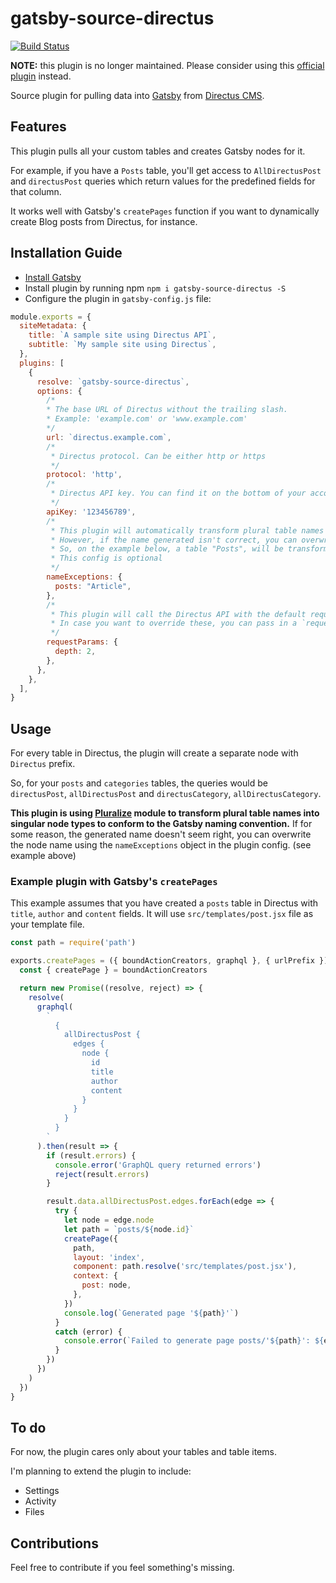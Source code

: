 # gatsby-source-directus
[![Build Status](https://travis-ci.org/iKonrad/gatsby-source-directus.svg?branch=master)](https://travis-ci.org/iKonrad/gatsby-source-directus)

**NOTE:** this plugin is no longer maintained. Please consider using this [official plugin](https://www.npmjs.com/package/@directus/gatsby-source-directus) instead.

Source plugin for pulling data into [Gatsby](https://github.com/gatsbyjs) from
[Directus CMS](https://getdirectus.com/).


## Features

This plugin pulls all your custom tables and creates Gatsby nodes for it.

For example, if you have a `Posts` table, you'll get access to `AllDirectusPost` and `directusPost` queries which return values for the predefined fields for that column.

It works well with Gatsby's `createPages` function if you want to dynamically create Blog posts from Directus, for instance.

## Installation Guide

- [Install Gatsby](https://www.gatsbyjs.org/docs/)
- Install plugin by running npm `npm i gatsby-source-directus -S`
- Configure the plugin in `gatsby-config.js` file:

```javascript
module.exports = {
  siteMetadata: {
    title: `A sample site using Directus API`,
    subtitle: `My sample site using Directus`,
  },
  plugins: [
    {
      resolve: `gatsby-source-directus`,
      options: {
        /*
        * The base URL of Directus without the trailing slash. 
        * Example: 'example.com' or 'www.example.com'
        */
        url: `directus.example.com`,
        /*
         * Directus protocol. Can be either http or https
         */
        protocol: 'http',
        /*
         * Directus API key. You can find it on the bottom of your account settings page.
         */
        apiKey: '123456789',   
        /*
         * This plugin will automatically transform plural table names into their singular counterparts.
         * However, if the name generated isn't correct, you can overwrite it by setting the `nameExceptions` object.
         * So, on the example below, a table "Posts", will be transformed to "Article" node type.
         * This config is optional
         */
        nameExceptions: {
          posts: "Article",
        },
        /*
         * This plugin will call the Directus API with the default request parameters.
         * In case you want to override these, you can pass in a `requestParams` object.
         */
        requestParams: {
          depth: 2,
        },
      },
    },
  ],
}
```

## Usage

For every table in Directus, the plugin will create a separate node with `Directus` prefix.

So, for your `posts` and `categories` tables, the queries would be `directusPost`, `allDirectusPost` and `directusCategory`, `allDirectusCategory`.

**This plugin is using [Pluralize](https://github.com/blakeembrey/pluralize) module to transform plural table names into singular node types to conform to the Gatsby naming convention.**
If for some reason, the generated name doesn't seem right, you can overwrite the node name using the `nameExceptions` object in the plugin config. (see example above)

### Example plugin with Gatsby's `createPages`
This example assumes that you have created a `posts` table in Directus with `title`, `author` and `content` fields.
It will use `src/templates/post.jsx` file as your template file.

```javascript
const path = require('path')

exports.createPages = ({ boundActionCreators, graphql }, { urlPrefix }) => {
  const { createPage } = boundActionCreators

  return new Promise((resolve, reject) => {
    resolve(
      graphql(
        `
          {
            allDirectusPost {
              edges {
                node {
                  id
                  title
                  author
                  content
                }
              }
            }
          }
        `
      ).then(result => {
        if (result.errors) {
          console.error('GraphQL query returned errors')
          reject(result.errors)
        }

        result.data.allDirectusPost.edges.forEach(edge => {
          try {
            let node = edge.node
            let path = `posts/${node.id}`
            createPage({
              path,
              layout: 'index',
              component: path.resolve('src/templates/post.jsx'),
              context: {
                post: node,
              },
            })
            console.log(`Generated page '${path}'`)
          }
          catch (error) {
            console.error(`Failed to generate page posts/'${path}': ${error}`)
          }
        })
      })
    )
  })
}
```

## To do

For now, the plugin cares only about your tables and table items.

I'm planning to extend the plugin to include:
- Settings
- Activity
- Files

## Contributions

Feel free to contribute if you feel something's missing. 

